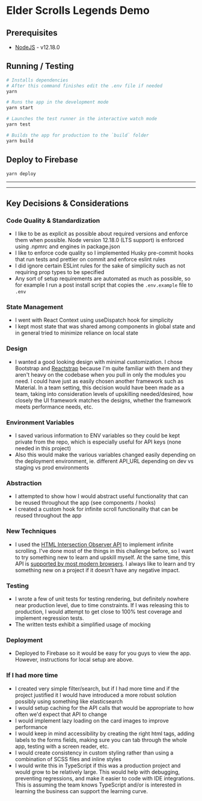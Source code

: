# Elder Scrolls Legends Demo

## Prerequisites

- [NodeJS](https://github.com/nvm-sh/nvm) - v12.18.0

## Running / Testing

```bash
# Installs dependencies
# After this command finishes edit the .env file if needed
yarn

# Runs the app in the development mode
yarn start

# Launches the test runner in the interactive watch mode
yarn test

# Builds the app for production to the `build` folder
yarn build
```

## Deploy to Firebase

`yarn deploy`

---

---

## Key Decisions & Considerations

### Code Quality & Standardization

- I like to be as explicit as possible about required versions and enforce them when possible. Node version 12.18.0 (LTS support) is enforced using .npmrc and engines in package.json
- I like to enforce code quality so I implemented Husky pre-commit hooks that run tests and prettier on commit and enforce eslint rules
- I did ignore certain ESLint rules for the sake of simplicity such as not requiring prop types to be specified
- Any sort of setup requirements are automated as much as possible, so for example I run a post install script that copies the `.env.example` file to `.env`

### State Management

- I went with React Context using useDispatch hook for simplicity
- I kept most state that was shared among components in global state and in general tried to minimize reliance on local state

### Design

- I wanted a good looking design with minimal customization. I chose Bootstrap and [Reactstrap](https://reactstrap.github.io/) because I'm quite familiar with them and they aren't heavy on the codebase when you pull in only the modules you need. I could have just as easily chosen another framework such as Material. In a team setting, this decision would have been made as a team, taking into consideration levels of upskilling needed/desired, how closely the UI framework matches the designs, whether the framework meets performance needs, etc.

### Environment Variables

- I saved various information to ENV variables so they could be kept private from the repo, which is especially useful for API keys (none needed in this project)
- Also this would make the various variables changed easily depending on the deployment environment, ie. different API_URL depending on dev vs staging vs prod environments

### Abstraction

- I attempted to show how I would abstract useful functionality that can be reused throughout the app (see components / hooks)
- I created a custom hook for infinite scroll functionality that can be reused throughout the app

### New Techniques

- I used the [HTML Intersection Observer API](https://developer.mozilla.org/en-US/docs/Web/API/Intersection_Observer_API) to implement infinite scrolling. I've done most of the things in this challenge before, so I want to try something new to learn and upskill myself. At the same time, this API is [supported by most modern browsers](https://caniuse.com/#feat=intersectionobserver). I always like to learn and try something new on a project if it doesn't have any negative impact.

### Testing

- I wrote a few of unit tests for testing rendering, but definitely nowhere near production level, due to time constraints. If I was releasing this to production, I would attempt to get close to 100% test coverage and implement regression tests.
- The written tests exhibit a simplified usage of mocking

### Deployment

- Deployed to Firebase so it would be easy for you guys to view the app. However, instructions for local setup are above.

### If I had more time

- I created very simple filter/search, but if I had more time and if the project justified it I would have introduced a more robust solution possibly using something like elasticsearch
- I would setup caching for the API calls that would be appropriate to how often we'd expect that API to change
- I would implement lazy loading on the card images to improve performance
- I would keep in mind accessibility by creating the right html tags, adding labels to the forms fields, making sure you can tab through the whole app, testing with a screen reader, etc.
- I would create consistency in custom styling rather than using a combination of SCSS files and inline styles
- I would write this in TypeScript if this was a production project and would grow to be relatively large. This would help with debugging, preventing regressions, and make it easier to code with IDE integrations. This is assuming the team knows TypeScript and/or is interested in learning the business can support the learning curve.
